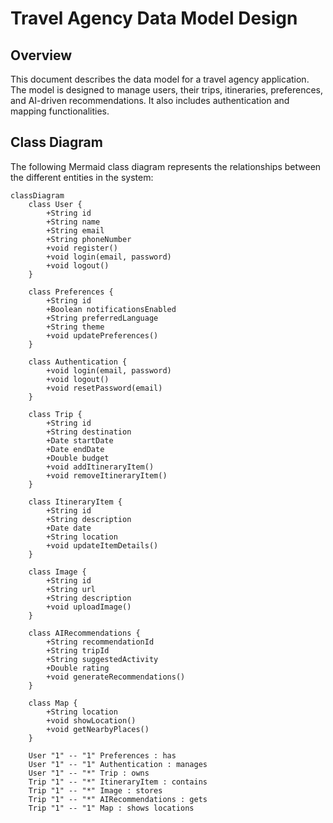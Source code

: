 # Travel Agency Data Model Design  

## Overview  
This document describes the data model for a travel agency application. The model is designed to manage users, their trips, itineraries, preferences, and AI-driven recommendations. It also includes authentication and mapping functionalities.  

## Class Diagram  
The following Mermaid class diagram represents the relationships between the different entities in the system:  

```mermaid  
classDiagram  
    class User {  
        +String id  
        +String name  
        +String email  
        +String phoneNumber  
        +void register()  
        +void login(email, password)  
        +void logout()  
    }  
    
    class Preferences {  
        +String id  
        +Boolean notificationsEnabled  
        +String preferredLanguage  
        +String theme  
        +void updatePreferences()  
    }  
    
    class Authentication {  
        +void login(email, password)  
        +void logout()  
        +void resetPassword(email)  
    }  
    
    class Trip {  
        +String id  
        +String destination  
        +Date startDate  
        +Date endDate  
        +Double budget  
        +void addItineraryItem()  
        +void removeItineraryItem()  
    }  
    
    class ItineraryItem {  
        +String id  
        +String description  
        +Date date  
        +String location  
        +void updateItemDetails()  
    }  
    
    class Image {  
        +String id  
        +String url  
        +String description  
        +void uploadImage()  
    }  
    
    class AIRecommendations {  
        +String recommendationId  
        +String tripId  
        +String suggestedActivity  
        +Double rating  
        +void generateRecommendations()  
    }  
    
    class Map {
        +String location
        +void showLocation()  
        +void getNearbyPlaces()  
    }  

    User "1" -- "1" Preferences : has  
    User "1" -- "1" Authentication : manages  
    User "1" -- "*" Trip : owns  
    Trip "1" -- "*" ItineraryItem : contains  
    Trip "1" -- "*" Image : stores  
    Trip "1" -- "*" AIRecommendations : gets  
    Trip "1" -- "1" Map : shows locations  
